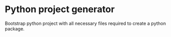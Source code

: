 # Python project generator

Bootstrap python project with all necessary files required to create a python package.

